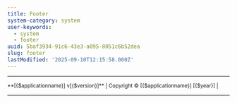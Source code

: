 ```yaml
---
title: Footer
system-category: system
user-keywords:
  - system
  - footer
uuid: 5baf3934-91c6-43e3-a095-8051c6b52dea
slug: footer
lastModified: '2025-09-10T12:15:58.000Z'
---
```


---

<div class="text-center text-muted">
  <small>
    **[{$applicationname}] v[{$version}]** | Copyright © [{$applicationname}] [{$year}] |  
  </small>
</div>

---
